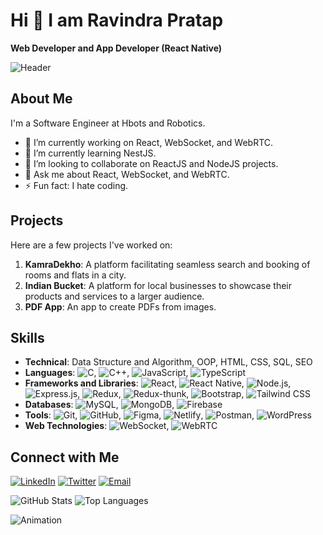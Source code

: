 # Hi 👋 I am Ravindra Pratap

**Web Developer and App Developer (React Native)**

![Header](https://user-images.githubusercontent.com/yourusername/yourimage.png)

## About Me
I'm a Software Engineer at Hbots and Robotics.

- 🔭 I’m currently working on React, WebSocket, and WebRTC.
- 🌱 I’m currently learning NestJS.
- 👯 I’m looking to collaborate on ReactJS and NodeJS projects.
- 💬 Ask me about React, WebSocket, and WebRTC.
- ⚡ Fun fact: I hate coding.

## Projects
Here are a few projects I've worked on:

1. **KamraDekho**: A platform facilitating seamless search and booking of rooms and flats in a city.
2. **Indian Bucket**: A platform for local businesses to showcase their products and services to a larger audience.
3. **PDF App**: An app to create PDFs from images.

## Skills
- **Technical**: Data Structure and Algorithm, OOP, HTML, CSS, SQL, SEO
- **Languages**: ![C](https://img.shields.io/badge/C-A8B9CC?style=flat-square&logo=c&logoColor=white), ![C++](https://img.shields.io/badge/C++-00599C?style=flat-square&logo=c%2B%2B&logoColor=white), ![JavaScript](https://img.shields.io/badge/JavaScript-F7DF1E?style=flat-square&logo=javascript&logoColor=black), ![TypeScript](https://img.shields.io/badge/TypeScript-007ACC?style=flat-square&logo=typescript&logoColor=white)
- **Frameworks and Libraries**: ![React](https://img.shields.io/badge/React-61DAFB?style=flat-square&logo=react&logoColor=black), ![React Native](https://img.shields.io/badge/React%20Native-61DAFB?style=flat-square&logo=react&logoColor=black), ![Node.js](https://img.shields.io/badge/Node.js-339933?style=flat-square&logo=node.js&logoColor=white), ![Express.js](https://img.shields.io/badge/Express.js-000000?style=flat-square&logo=express&logoColor=white), ![Redux](https://img.shields.io/badge/Redux-764ABC?style=flat-square&logo=redux&logoColor=white), ![Redux-thunk](https://img.shields.io/badge/Redux--Thunk-593D88?style=flat-square&logo=redux&logoColor=white), ![Bootstrap](https://img.shields.io/badge/Bootstrap-563D7C?style=flat-square&logo=bootstrap&logoColor=white), ![Tailwind CSS](https://img.shields.io/badge/Tailwind%20CSS-38B2AC?style=flat-square&logo=tailwind-css&logoColor=white)
- **Databases**: ![MySQL](https://img.shields.io/badge/MySQL-4479A1?style=flat-square&logo=mysql&logoColor=white), ![MongoDB](https://img.shields.io/badge/MongoDB-47A248?style=flat-square&logo=mongodb&logoColor=white), ![Firebase](https://img.shields.io/badge/Firebase-FFCA28?style=flat-square&logo=firebase&logoColor=black)
- **Tools**: ![Git](https://img.shields.io/badge/Git-F05032?style=flat-square&logo=git&logoColor=white), ![GitHub](https://img.shields.io/badge/GitHub-181717?style=flat-square&logo=github&logoColor=white), ![Figma](https://img.shields.io/badge/Figma-F24E1E?style=flat-square&logo=figma&logoColor=white), ![Netlify](https://img.shields.io/badge/Netlify-00C7B7?style=flat-square&logo=netlify&logoColor=white), ![Postman](https://img.shields.io/badge/Postman-FF6C37?style=flat-square&logo=postman&logoColor=white), ![WordPress](https://img.shields.io/badge/WordPress-21759B?style=flat-square&logo=wordpress&logoColor=white)
- **Web Technologies**: ![WebSocket](https://img.shields.io/badge/WebSocket-000000?style=flat-square&logo=websocket&logoColor=white), ![WebRTC](https://img.shields.io/badge/WebRTC-333333?style=flat-square&logo=webrtc&logoColor=white)

## Connect with Me
[![LinkedIn](https://img.shields.io/badge/LinkedIn-0077B5?style=for-the-badge&logo=linkedin&logoColor=white)](https://www.linkedin.com/in/yourusername/)
[![Twitter](https://img.shields.io/badge/Twitter-1DA1F2?style=for-the-badge&logo=twitter&logoColor=white)](https://twitter.com/yourusername/)
[![Email](https://img.shields.io/badge/Email-D14836?style=for-the-badge&logo=gmail&logoColor=white)](mailto:your.email@example.com)

![GitHub Stats](https://github-readme-stats.vercel.app/api?username=yourusername&show_icons=true&theme=radical)
![Top Languages](https://github-readme-stats.vercel.app/api/top-langs/?username=yourusername&layout=compact&theme=radical)

![Animation](https://user-images.githubusercontent.com/yourusername/animation.gif)
